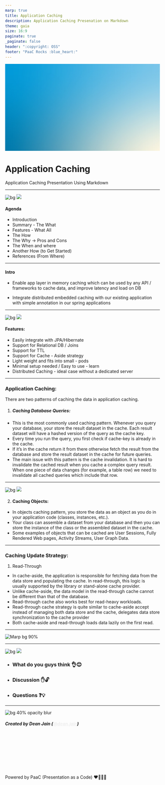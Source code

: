 ```yaml
---
marp: true
title: Application Caching
description: Application Caching Presenation on Markdown
theme: gaia
size: 16:9
paginate: true
_paginate: false
header: ":copyright: OSS"
footer: "PaaC Rocks :blue_heart:"
---
```


![bg](./assets/gradient.jpg)

# <!--fit--> Application Caching

Application Caching Presentation Using Markdown

<style scoped>a { color: #eee; }</style>

<!-- This is presenter note. You can write down notes through HTML comment. -->

---
![bg](#123)
![](#fff)
#### Agenda
- Introduction
- Summary - The What
- Features - What All
- The How
- The Why -> Pros and Cons
- The When and where
- Another How (to Get Started)
- References (From Where)

---

#### Intro
- Enable app layer in memory caching which can be used by any API / frameworks to cache data, and improve latency and load on DB

- Integrate distributed embedded caching with our existing application with simple annotation in our spring applications
---

![bg](#123)
![](#fff)

#### Features:
- Easily integrate with JPA/Hibernate
- Support for Relational DB / Joins
- Support for TTL
- Support for Cache - Aside strategy
- Light weight and fits into small - pods
- Minimal setup needed / Easy to use - learn
- Distributed Caching - ideal case without a dedicated server

---

### Application Caching:
There are two patterns of caching the data in application caching.

1. ##### Caching Database Queries: 
- This is the most commonly used caching pattern. Whenever you query your database, your store the result dataset in the cache. Each result dataset will have a hashed version of the query as the cache key. 
- Every time you run the query, you first check if cache-key is already in the cache. 
- If it’s in the cache return it from there otherwise fetch the result from the database and store the result dataset in the cache for future queries. 
- The main issue with this pattern is the cache invalidation. It is hard to invalidate the cached result when you cache a complex query result. When one piece of data changes (for example, a table row) we need to invalidate all cached queries which include that row.

<style scoped> { font-size:24px;}</style>

---
![bg](#123)
![](#fff)

2. #### Caching Objects: 
- In objects caching pattern, you store the data as an object as you do in your application code (classes, instances, etc.). 
- Your class can assemble a dataset from your database and then you can store the instance of the class or the assembled dataset in the cache. 
- Some examples of objects that can be cached are User Sessions, Fully Rendered Web pages, Activity Streams, User Graph Data.

---
### Caching Update Strategy:

1. Read-Through
- In cache-aside, the application is responsible for fetching data from the data store and populating the cache. In read-through, this logic is usually supported by the library or stand-alone cache provider.
- Unlike cache-aside, the data model in the read-through cache cannot be different than that of the database.
- Read-through cache also works best for read-heavy workloads. 
- Read-through cache strategy is quite similar to cache-aside accept instead of managing both data store and the cache, delegates data store synchronization to the cache provider
- Both cache-aside and read-through loads data lazily on the first read.

<style scoped> { font-size:28px;}</style>
---

![Marp bg 90%](https://miro.medium.com/max/1145/1*b2t2aF7ODiI-DovHGUc7Kw.png)

---
![bg](#123)
![](#fff)

- ### What do you guys think :ok_hand::blush:
- ### Discussion :hand::unlock:
- ### Questions :question::bulb:
---

![bg 40% opacity blur](https://avatars.githubusercontent.com/deanjain)

##### Created by Dean Jain ([@dean.jain](https://github.com/deanjain)) 

<br /><br /><br /><br /><br /><br />
<br />

Powered by PaaC (Presentation as a Code) :heart::purple_heart::green_heart::blue_heart: